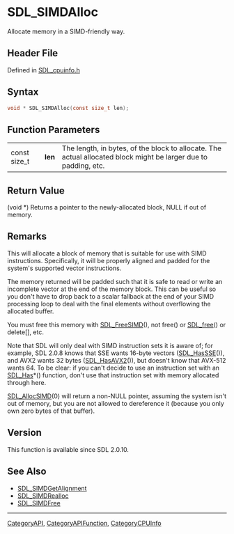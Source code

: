 # SDL_SIMDAlloc

Allocate memory in a SIMD-friendly way.

## Header File

Defined in [SDL_cpuinfo.h](https://github.com/libsdl-org/SDL/blob/SDL2/include/SDL_cpuinfo.h)

## Syntax

```c
void * SDL_SIMDAlloc(const size_t len);
```

## Function Parameters

|              |         |                                                                                                                 |
| ------------ | ------- | --------------------------------------------------------------------------------------------------------------- |
| const size_t | **len** | The length, in bytes, of the block to allocate. The actual allocated block might be larger due to padding, etc. |

## Return Value

(void *) Returns a pointer to the newly-allocated block, NULL if out of
memory.

## Remarks

This will allocate a block of memory that is suitable for use with SIMD
instructions. Specifically, it will be properly aligned and padded for the
system's supported vector instructions.

The memory returned will be padded such that it is safe to read or write an
incomplete vector at the end of the memory block. This can be useful so you
don't have to drop back to a scalar fallback at the end of your SIMD
processing loop to deal with the final elements without overflowing the
allocated buffer.

You must free this memory with [SDL_FreeSIMD](SDL_FreeSIMD)(), not free()
or [SDL_free](SDL_free)() or delete[], etc.

Note that SDL will only deal with SIMD instruction sets it is aware of; for
example, SDL 2.0.8 knows that SSE wants 16-byte vectors
([SDL_HasSSE](SDL_HasSSE)()), and AVX2 wants 32 bytes
([SDL_HasAVX2](SDL_HasAVX2)()), but doesn't know that AVX-512 wants 64. To
be clear: if you can't decide to use an instruction set with an
[SDL_Has](SDL_Has)*() function, don't use that instruction set with memory
allocated through here.

[SDL_AllocSIMD](SDL_AllocSIMD)(0) will return a non-NULL pointer, assuming
the system isn't out of memory, but you are not allowed to dereference it
(because you only own zero bytes of that buffer).

## Version

This function is available since SDL 2.0.10.

## See Also

- [SDL_SIMDGetAlignment](SDL_SIMDGetAlignment)
- [SDL_SIMDRealloc](SDL_SIMDRealloc)
- [SDL_SIMDFree](SDL_SIMDFree)

----
[CategoryAPI](CategoryAPI), [CategoryAPIFunction](CategoryAPIFunction), [CategoryCPUInfo](CategoryCPUInfo)

